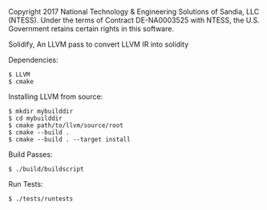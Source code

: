 Copyright 2017 National Technology & Engineering Solutions of Sandia, LLC (NTESS). Under the terms of Contract DE-NA0003525 with NTESS, the U.S. Government retains certain rights in this software.

Solidify, An LLVM pass to convert LLVM IR into solidity

Dependencies:

    $ LLVM
    $ cmake

Installing LLVM from source:

    $ mkdir mybuilddir
    $ cd mybuilddir
    $ cmake path/to/llvm/source/root
    $ cmake --build .
    $ cmake --build . --target install

Build Passes:

    $ ./build/buildscript

Run Tests:

    $ ./tests/runtests
